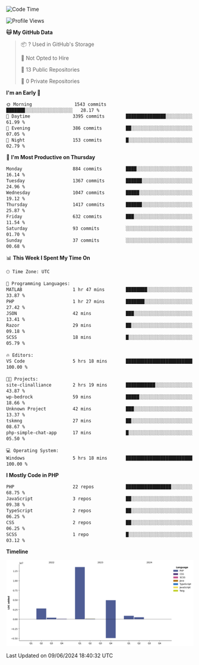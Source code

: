 <!--START_SECTION:waka-->
![Code Time](http://img.shields.io/badge/Code%20Time-1%2C729%20hrs%2042%20mins-blue)

![Profile Views](http://img.shields.io/badge/Profile%20Views-0-blue)

**🐱 My GitHub Data** 

> 📦 ? Used in GitHub's Storage 
 > 
> 🚫 Not Opted to Hire
 > 
> 📜 13 Public Repositories 
 > 
> 🔑 0 Private Repositories 
 > 
**I'm an Early 🐤** 

```text
🌞 Morning                1543 commits        ███████░░░░░░░░░░░░░░░░░░   28.17 % 
🌆 Daytime                3395 commits        ███████████████░░░░░░░░░░   61.99 % 
🌃 Evening                386 commits         ██░░░░░░░░░░░░░░░░░░░░░░░   07.05 % 
🌙 Night                  153 commits         █░░░░░░░░░░░░░░░░░░░░░░░░   02.79 % 
```
📅 **I'm Most Productive on Thursday** 

```text
Monday                   884 commits         ████░░░░░░░░░░░░░░░░░░░░░   16.14 % 
Tuesday                  1367 commits        ██████░░░░░░░░░░░░░░░░░░░   24.96 % 
Wednesday                1047 commits        █████░░░░░░░░░░░░░░░░░░░░   19.12 % 
Thursday                 1417 commits        ██████░░░░░░░░░░░░░░░░░░░   25.87 % 
Friday                   632 commits         ███░░░░░░░░░░░░░░░░░░░░░░   11.54 % 
Saturday                 93 commits          ░░░░░░░░░░░░░░░░░░░░░░░░░   01.70 % 
Sunday                   37 commits          ░░░░░░░░░░░░░░░░░░░░░░░░░   00.68 % 
```


📊 **This Week I Spent My Time On** 

```text
🕑︎ Time Zone: UTC

💬 Programming Languages: 
MATLAB                   1 hr 47 mins        ████████░░░░░░░░░░░░░░░░░   33.87 % 
PHP                      1 hr 27 mins        ███████░░░░░░░░░░░░░░░░░░   27.42 % 
JSON                     42 mins             ███░░░░░░░░░░░░░░░░░░░░░░   13.41 % 
Razor                    29 mins             ██░░░░░░░░░░░░░░░░░░░░░░░   09.18 % 
SCSS                     18 mins             █░░░░░░░░░░░░░░░░░░░░░░░░   05.79 % 

🔥 Editors: 
VS Code                  5 hrs 18 mins       █████████████████████████   100.00 % 

🐱‍💻 Projects: 
site-clinalliance        2 hrs 19 mins       ███████████░░░░░░░░░░░░░░   43.87 % 
wp-bedrock               59 mins             █████░░░░░░░░░░░░░░░░░░░░   18.66 % 
Unknown Project          42 mins             ███░░░░░░░░░░░░░░░░░░░░░░   13.37 % 
tskmng                   27 mins             ██░░░░░░░░░░░░░░░░░░░░░░░   08.67 % 
php-simple-chat-app      17 mins             █░░░░░░░░░░░░░░░░░░░░░░░░   05.50 % 

💻 Operating System: 
Windows                  5 hrs 18 mins       █████████████████████████   100.00 % 
```

**I Mostly Code in PHP** 

```text
PHP                      22 repos            █████████████████░░░░░░░░   68.75 % 
JavaScript               3 repos             ██░░░░░░░░░░░░░░░░░░░░░░░   09.38 % 
TypeScript               2 repos             ██░░░░░░░░░░░░░░░░░░░░░░░   06.25 % 
CSS                      2 repos             ██░░░░░░░░░░░░░░░░░░░░░░░   06.25 % 
SCSS                     1 repo              █░░░░░░░░░░░░░░░░░░░░░░░░   03.12 % 
```



**Timeline**

![Lines of Code chart](https://raw.githubusercontent.com/tahar-elgunaoui/tahar-elgunaoui/main/assets/bar_graph.png)


 Last Updated on 09/06/2024 18:40:32 UTC
<!--END_SECTION:waka-->
